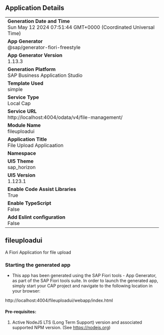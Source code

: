 ## Application Details
|               |
| ------------- |
|**Generation Date and Time**<br>Sun May 12 2024 07:51:44 GMT+0000 (Coordinated Universal Time)|
|**App Generator**<br>@sap/generator-fiori-freestyle|
|**App Generator Version**<br>1.13.3|
|**Generation Platform**<br>SAP Business Application Studio|
|**Template Used**<br>simple|
|**Service Type**<br>Local Cap|
|**Service URL**<br>http://localhost:4004/odata/v4/file-management/
|**Module Name**<br>fileuploadui|
|**Application Title**<br>File Upload Applicaation|
|**Namespace**<br>|
|**UI5 Theme**<br>sap_horizon|
|**UI5 Version**<br>1.123.1|
|**Enable Code Assist Libraries**<br>True|
|**Enable TypeScript**<br>False|
|**Add Eslint configuration**<br>False|

## fileuploadui

A Fiori Application for file upload

### Starting the generated app

-   This app has been generated using the SAP Fiori tools - App Generator, as part of the SAP Fiori tools suite.  In order to launch the generated app, simply start your CAP project and navigate to the following location in your browser:

http://localhost:4004/fileuploadui/webapp/index.html

#### Pre-requisites:

1. Active NodeJS LTS (Long Term Support) version and associated supported NPM version.  (See https://nodejs.org)


